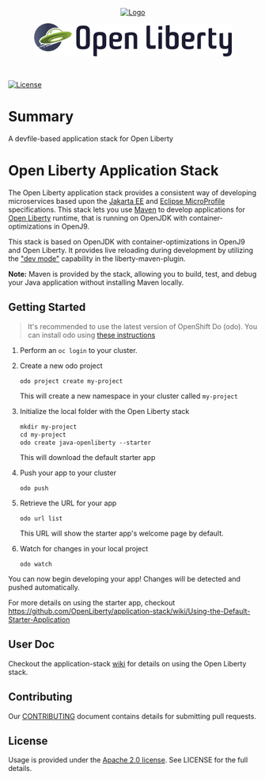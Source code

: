 <!-- PROJECT LOGO -->

<p align="center">
  <a href="https://openliberty.io/">
    <img src="https://openliberty.io/img/spaceship.svg" alt="Logo">
  </a>
</p>
<p align="center">
  <a href="https://openliberty.io/">
    <img src="https://github.com/OpenLiberty/open-liberty/blob/master/logos/logo_horizontal_light_navy.png" alt="title" width="400">
  </a>
</p>
<br />


[![License](https://img.shields.io/badge/License-ASL%202.0-green.svg)](https://opensource.org/licenses/Apache-2.0)

# Summary

A devfile-based application stack for Open Liberty

# Open Liberty Application Stack

The Open Liberty application stack provides a consistent way of developing microservices based upon the [Jakarta EE](https://jakarta.ee/) and [Eclipse MicroProfile](https://microprofile.io) specifications. This stack lets you use [Maven](https://maven.apache.org) to develop applications for [Open Liberty](https://openliberty.io) runtime, that is running on OpenJDK with container-optimizations in OpenJ9.

This stack is based on OpenJDK with container-optimizations in OpenJ9 and Open Liberty. It provides live reloading during development by utilizing the ["dev mode"](https://openliberty.io/blog/2019/10/22/liberty-dev-mode.html) capability in the liberty-maven-plugin.  

**Note:** Maven is provided by the stack, allowing you to build, test, and debug your Java application without installing Maven locally.

## Getting Started

> It's recommended to use the latest version of OpenShift Do (odo). You can install odo using [these instructions](https://odo.dev/docs/installing-odo/)

1. Perform an `oc login` to your cluster.

1. Create a new odo project

    ```shell
    odo project create my-project
    ```

    This will create a new namespace in your cluster called `my-project`

1. Initialize the local folder with the Open Liberty stack

    ```shell
    mkdir my-project
    cd my-project
    odo create java-openliberty --starter
    ```

    This will download the default starter app

1. Push your app to your cluster

    ```shell
    odo push
    ```

1. Retrieve the URL for your app

    ```shell
    odo url list
    ```

    This URL will show the starter app's welcome page by default.

1. Watch for changes in your local project

    ```shell
    odo watch
    ```

You can now begin developing your app! Changes will be detected and pushed automatically.

For more details on using the starter app, checkout https://github.com/OpenLiberty/application-stack/wiki/Using-the-Default-Starter-Application

## User Doc

Checkout the application-stack [wiki](https://github.com/OpenLiberty/application-stack/wiki) for details on using the Open Liberty stack.

## Contributing

Our [CONTRIBUTING](https://github.com/OpenLiberty/application-stack/blob/master/CONTRIBUTING.md) document contains details for submitting pull requests.

## License

Usage is provided under the [Apache 2.0 license](https://opensource.org/licenses/Apache-2.0).  See LICENSE for the full details.

